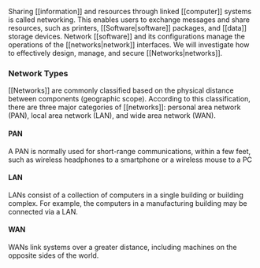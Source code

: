 Sharing [[information]] and resources through linked [[computer]] systems is called networking. This enables users to exchange messages and share resources, such as printers, [[Software|software]] packages, and [[data]] storage devices. Network [[software]] and its configurations manage the operations of the [[networks|network]] interfaces. We will investigate how to effectively design, manage, and secure [[Networks|networks]].
### Network Types

[[Networks]] are commonly classified based on the physical distance between components (geographic scope). According to this classification, there are three major categories of [[networks]]: personal area network (PAN), local area network (LAN), and wide area network (WAN).
#### PAN

A PAN is normally used for short-range communications, within a few feet, such as wireless headphones to a smartphone or a wireless mouse to a PC
#### LAN

LANs consist of a collection of computers in a single building or building complex. For example, the computers in a manufacturing building may be connected via a LAN.
#### WAN

WANs link systems over a greater distance, including machines on the opposite sides of the world.